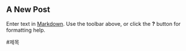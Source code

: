 ## A New Post

Enter text in [Markdown](http://daringfireball.net/projects/markdown/). Use the toolbar above, or click the **?** button for formatting help.

#제목
